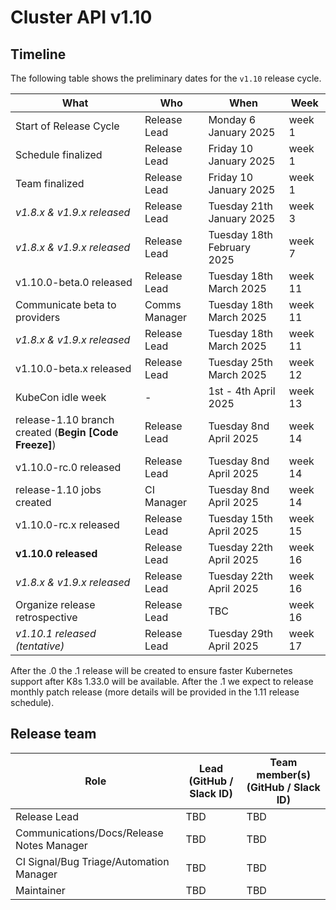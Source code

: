 # Cluster API v1.10

## Timeline

The following table shows the preliminary dates for the `v1.10` release cycle.

| **What**                                             | **Who**      | **When**                    | **Week** |
|------------------------------------------------------|--------------|-----------------------------|----------|
| Start of Release Cycle                               | Release Lead | Monday 6 January 2025       | week 1   |
| Schedule finalized                                   | Release Lead | Friday 10 January 2025      | week 1   |
| Team finalized                                       | Release Lead | Friday 10 January 2025      | week 1   |
| *v1.8.x & v1.9.x released*                           | Release Lead | Tuesday 21th January 2025   | week 3   |
| *v1.8.x & v1.9.x released*                           | Release Lead | Tuesday 18th February 2025  | week 7   |
| v1.10.0-beta.0 released                              | Release Lead | Tuesday 18th March 2025     | week 11  |
| Communicate beta to providers                        | Comms Manager| Tuesday 18th March 2025     | week 11  |
| *v1.8.x & v1.9.x released*                           | Release Lead | Tuesday 18th March 2025     | week 11  |
| v1.10.0-beta.x released                              | Release Lead | Tuesday 25th March 2025     | week 12  |
| KubeCon idle week                                    |      -       | 1st - 4th April 2025        | week 13  |
| release-1.10 branch created (**Begin [Code Freeze]**)| Release Lead | Tuesday 8nd April 2025      | week 14  |
| v1.10.0-rc.0 released                                | Release Lead | Tuesday 8nd April 2025      | week 14  |
| release-1.10 jobs created                            | CI Manager   | Tuesday 8nd April 2025      | week 14  |
| v1.10.0-rc.x released                                | Release Lead | Tuesday 15th April 2025     | week 15  |
| **v1.10.0 released**                                 | Release Lead | Tuesday 22th April 2025     | week 16  |
| *v1.8.x & v1.9.x released*                           | Release Lead | Tuesday 22th April 2025     | week 16  |
| Organize release retrospective                       | Release Lead | TBC                         | week 16  |
| *v1.10.1 released (tentative)*                       | Release Lead | Tuesday 29th April 2025     | week 17  |

After the .0 the .1 release will be created to ensure faster Kubernetes support after K8s 1.33.0 will be available. After the .1 we expect to release monthly patch release (more details will be provided in the 1.11 release schedule).

## Release team

| **Role**                                  | **Lead** (**GitHub / Slack ID**)                                                      | **Team member(s) (GitHub / Slack ID)** |
|-------------------------------------------|-------------------------------------------------------------------------------------------|----------------------------------------|
| Release Lead                              | TBD | TBD                                    |
| Communications/Docs/Release Notes Manager | TBD | TBD                                    |
| CI Signal/Bug Triage/Automation Manager   | TBD | TBD                                    |
| Maintainer                                | TBD | TBD                                    |
